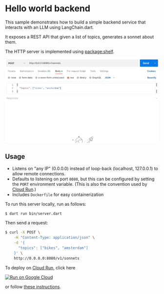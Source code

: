 # Hello world backend

This sample demonstrates how to build a simple backend service that interacts with an LLM using
LangChain.dart.

It exposes a REST API that given a list of topics, generates a sonnet about them.

The HTTP server is implemented using [package:shelf](https://pub.dev/packages/shelf).

![Hello world backend](hello_world_backend.gif)

## Usage

- Listens on "any IP" (0.0.0.0) instead of loop-back (localhost, 127.0.0.1) to
  allow remote connections.
- Defaults to listening on port `8080`, but this can be configured by setting
  the `PORT` environment variable. (This is also the convention used by
  [Cloud Run](https://cloud.google.com/run).)
- Includes `Dockerfile` for easy containerization

To run this server locally, run as follows:

```bash
$ dart run bin/server.dart
```

Then send a request:

```bash
$ curl -X POST \
    -H "Content-Type: application/json" \
    -d '{
      "topics": ["bikes", "amsterdam"]
    }' \
    http://0.0.0.0:8080/v1/sonnets
```

To deploy on [Cloud Run](https://cloud.google.com/run), click here

[![Run on Google Cloud](https://deploy.cloud.run/button.svg)](https://deploy.cloud.run/?git_repo=https://github.com/davidmigloz/langchain_dart.git&dir=examples/hello_world_backend)

or follow
[these instructions](https://cloud.google.com/run/docs/quickstarts/build-and-deploy/other).
